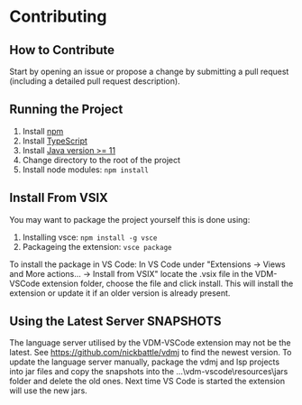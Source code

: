 # Contributing

## How to Contribute
Start by opening an issue or propose a change by submitting a pull request (including a detailed pull request description).

## Running the Project
1. Install [npm](https://docs.npmjs.com/cli/v6/commands/npm-install)
2. Install [TypeScript](https://www.typescriptlang.org/download/)
3. Install [Java version >= 11](https://adoptopenjdk.net/)
4. Change directory to the root of the project
5. Install node modules: `npm install`

## Install From VSIX
You may want to package the project yourself this is done using:
1. Installing vsce: `npm install -g vsce`
1. Packageing the extension: `vsce package`

To install the package in VS Code:
In VS Code under "Extensions -> Views and More actions... -> Install from VSIX" locate the .vsix file in the VDM-VSCode extension folder, choose the file and click install. This will install the extension or update it if an older version is already present.

## Using the Latest Server SNAPSHOTS
The language server utilised by the VDM-VSCode extension may not be the latest. 
See https://github.com/nickbattle/vdmj to find the newest version. 
To update the language server manually, package the vdmj and lsp projects into jar files and copy the snapshots into the ...\vdm-vscode\resources\jars folder and delete the old ones. Next time VS Code is started the extension will use the new jars.
